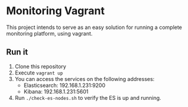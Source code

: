# Monitoring Vagrant
This project intends to serve as an easy solution for running a complete
monitoring platform, using vagrant.

## Run it
1. Clone this repository
2. Execute `vagrant up` 
3. You can access the services on the following addresses:
    * Elasticsearch: 192.168.1.231:9200
    * Kibana: 192.168.1.231:5601
4. Run `./check-es-nodes.sh` to verify the ES is up and running.
